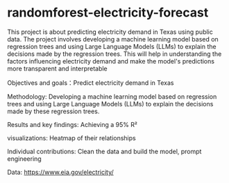 # randomforest-electricity-forecast
This project is about predicting electricity demand in Texas using public data. The project involves developing a machine learning model based on regression trees and using Large Language Models (LLMs) to explain the decisions made by the regression trees. This will help in understanding the factors influencing electricity demand and make the model's predictions more transparent and interpretable

Objectives and goals：Predict electricity demand in Texas

Methodology: Developing a machine learning model based on regression trees and using Large Language Models (LLMs) to explain the decisions made by these regression trees. 

Results and key findings: Achieving a 95% R²

visualizations: Heatmap of their relationships

Individual contributions: Clean the data and build the model, prompt engineering

Data: https://www.eia.gov/electricity/
